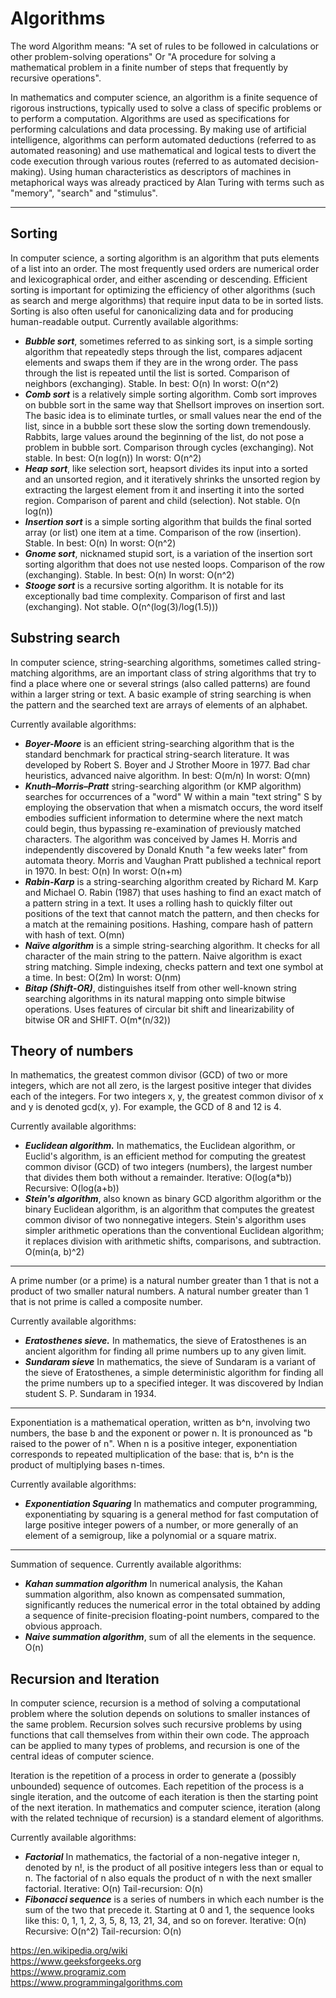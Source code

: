 # Algorithms

The word Algorithm means: "A  set of rules to be followed in calculations or other problem-solving operations" Or "A procedure for solving a mathematical problem in a finite number of steps that frequently by recursive operations".

In mathematics and computer science, an algorithm is a finite sequence of rigorous instructions, typically used to solve a class of specific problems or to perform a computation. Algorithms are used as specifications for performing calculations and data processing. By making use of artificial intelligence, algorithms can perform automated deductions (referred to as automated reasoning) and use mathematical and logical tests to divert the code execution through various routes (referred to as automated decision-making). Using human characteristics as descriptors of machines in metaphorical ways was already practiced by Alan Turing with terms such as "memory", "search" and "stimulus".

---
## Sorting
In computer science, a sorting algorithm is an algorithm that puts elements of a list into an order. The most frequently used orders are numerical order and lexicographical order, and either ascending or descending. Efficient sorting is important for optimizing the efficiency of other algorithms (such as search and merge algorithms) that require input data to be in sorted lists. Sorting is also often useful for canonicalizing data and for producing human-readable output.
Currently available algorithms:

* <b><em>Bubble sort</em></b>, sometimes referred to as sinking sort, is a simple sorting algorithm that repeatedly steps through the list, compares adjacent elements and swaps them if they are in the wrong order. The pass through the list is repeated until the list is sorted. Comparison of neighbors (exchanging). Stable. In best: O(n) In worst: O(n^2)
* <b><em>Comb sort</em></b> is a relatively simple sorting algorithm. Comb sort improves on bubble sort in the same way that Shellsort improves on insertion sort. The basic idea is to eliminate turtles, or small values near the end of the list, since in a bubble sort these slow the sorting down tremendously. Rabbits, large values around the beginning of the list, do not pose a problem in bubble sort. Comparison through cycles (exchanging). Not stable. In best: O(n log(n)) In worst: O(n^2)
* <b><em>Heap sort</em></b>, like selection sort, heapsort divides its input into a sorted and an unsorted region, and it iteratively shrinks the unsorted region by extracting the largest element from it and inserting it into the sorted region. Comparison of parent and child (selection). Not stable. O(n log(n))
* <b><em>Insertion sort</em></b> is a simple sorting algorithm that builds the final sorted array (or list) one item at a time. Comparison of the row (insertion). Stable. In best: O(n) In worst: O(n^2)
* <b><em>Gnome sort</em></b>, nicknamed stupid sort, is a variation of the insertion sort sorting algorithm that does not use nested loops. Comparison of the row (exchanging). Stable. In best: O(n) In worst: O(n^2)
* <b><em>Stooge sort</em></b> is a recursive sorting algorithm. It is notable for its exceptionally bad time complexity. Comparison of first and last (exchanging). Not stable. O(n^(log(3)/log(1.5)))

## Substring search
In computer science, string-searching algorithms, sometimes called string-matching algorithms, are an important class of string algorithms that try to find a place where one or several strings (also called patterns) are found within a larger string or text. A basic example of string searching is when the pattern and the searched text are arrays of elements of an alphabet.

Currently available algorithms:

* <b><em>Boyer-Moore</em></b> is an efficient string-searching algorithm that is the standard benchmark for practical string-search literature. It was developed by Robert S. Boyer and J Strother Moore in 1977. Bad char heuristics, advanced naive algorithm. In best: O(m/n) In worst: O(mn)
* <b><em>Knuth–Morris–Pratt</em></b> string-searching algorithm (or KMP algorithm) searches for occurrences of a "word" W within a main "text string" S by employing the observation that when a mismatch occurs, the word itself embodies sufficient information to determine where the next match could begin, thus bypassing re-examination of previously matched characters. The algorithm was conceived by James H. Morris and independently discovered by Donald Knuth "a few weeks later" from automata theory. Morris and Vaughan Pratt published a technical report in 1970. In best: O(n) In worst: O(n+m)
* <b><em>Rabin-Karp</em></b> is a string-searching algorithm created by Richard M. Karp and Michael O. Rabin (1987) that uses hashing to find an exact match of a pattern string in a text. It uses a rolling hash to quickly filter out positions of the text that cannot match the pattern, and then checks for a match at the remaining positions. Hashing, compare hash of pattern with hash of text. O(mn)
* <b><em>Naïve algorithm</em></b> is a simple string-searching algorithm. It checks for all character of the main string to the pattern. Naive algorithm is exact string matching. Simple indexing, checks pattern and text one symbol at a time. In best: O(2m) In worst: O(nm)
* <b><em>Bitap (Shift-OR)</em></b>, distinguishes itself from other well-known string searching algorithms in its natural mapping onto simple bitwise operations. Uses features of circular bit shift and linearizability of bitwise OR and SHIFT. O(m*(n/32))

## Theory of numbers

In mathematics, the greatest common divisor (GCD) of two or more integers, which are not all zero, is the largest positive integer that divides each of the integers. For two integers x, y, the greatest common divisor of x and y is denoted gcd(x, y). For example, the GCD of 8 and 12 is 4.

Currently available algorithms:
* <b><em>Euclidean algorithm.</em></b> In mathematics, the Euclidean algorithm, or Euclid's algorithm, is an efficient method for computing the greatest common divisor (GCD) of two integers (numbers), the largest number that divides them both without a remainder. Iterative: O(log(a*b)) Recursive: O(log(a+b))
* <b><em>Stein's algorithm</em></b>, also known as binary GCD algorithm algorithm or the binary Euclidean algorithm, is an algorithm that computes the greatest common divisor of two nonnegative integers. Stein's algorithm uses simpler arithmetic operations than the conventional Euclidean algorithm; it replaces division with arithmetic shifts, comparisons, and subtraction. O(min(a, b)^2)
---
A prime number (or a prime) is a natural number greater than 1 that is not a product of two smaller natural numbers. A natural number greater than 1 that is not prime is called a composite number.

Currently available algorithms:
* <b><em>Eratosthenes sieve.</em></b> In mathematics, the sieve of Eratosthenes is an ancient algorithm for finding all prime numbers up to any given limit.
* <b><em>Sundaram sieve</em></b> In mathematics, the sieve of Sundaram is a variant of the sieve of Eratosthenes, a simple deterministic algorithm for finding all the prime numbers up to a specified integer. It was discovered by Indian student S. P. Sundaram in 1934.
---
Exponentiation is a mathematical operation, written as b^n, involving two numbers, the base b and the exponent or power n. It is pronounced as "b raised to the power of n". When n is a positive integer, exponentiation corresponds to repeated multiplication of the base: that is, b^n is the product of multiplying bases n-times.

Currently available algorithms:
* <b><em>Exponentiation Squaring</em></b> In mathematics and computer programming, exponentiating by squaring is a general method for fast computation of large positive integer powers of a number, or more generally of an element of a semigroup, like a polynomial or a square matrix.
---
Summation of sequence.
Currently available algorithms:
* <b><em>Kahan summation algorithm</em></b> In numerical analysis, the Kahan summation algorithm, also known as compensated summation, significantly reduces the numerical error in the total obtained by adding a sequence of finite-precision floating-point numbers, compared to the obvious approach.
* <b><em>Naive summation algorithm</em></b>, sum of all the elements in the sequence. O(n)

## Recursion and Iteration
In computer science, recursion is a method of solving a computational problem where the solution depends on solutions to smaller instances of the same problem. Recursion solves such recursive problems by using functions that call themselves from within their own code. The approach can be applied to many types of problems, and recursion is one of the central ideas of computer science.

Iteration is the repetition of a process in order to generate a (possibly unbounded) sequence of outcomes. Each repetition of the process is a single iteration, and the outcome of each iteration is then the starting point of the next iteration. In mathematics and computer science, iteration (along with the related technique of recursion) is a standard element of algorithms.

Currently available algorithms:

* <b><em>Factorial</em></b> In mathematics, the factorial of a non-negative integer n, denoted by n!, is the product of all positive integers less than or equal to n. The factorial of n also equals the product of n with the next smaller factorial. Iterative: O(n) Tail-recursion: O(n)
* <b><em>Fibonacci sequence</em></b> is a series of numbers in which each number is the sum of the two that precede it. Starting at 0 and 1, the sequence looks like this: 0, 1, 1, 2, 3, 5, 8, 13, 21, 34, and so on forever. Iterative: O(n) Recursive: O(n^2) Tail-recursion: O(n)

https://en.wikipedia.org/wiki \
https://www.geeksforgeeks.org \
https://www.programiz.com \
https://www.programmingalgorithms.com
